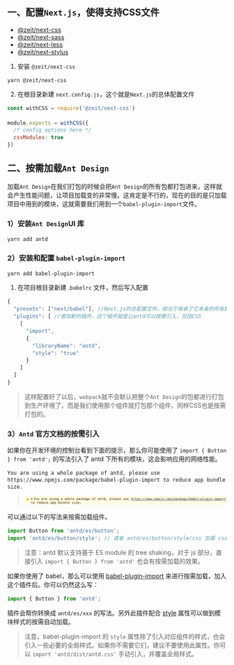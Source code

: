 ## 一、配置`Next.js`，使得支持CSS文件

- [@zeit/next-css](https://github.com/zeit/next-plugins/tree/master/packages/next-css)
- [@zeit/next-sass](https://github.com/zeit/next-plugins/tree/master/packages/next-sass)
- [@zeit/next-less](https://github.com/zeit/next-plugins/tree/master/packages/next-less)
- [@zeit/next-stylus](https://github.com/zeit/next-plugins/tree/master/packages/next-stylus)

1. 安装 `@zeit/next-css`

```shell
yarn @zeit/next-css
```

2. 在根目录新建 `next.config.js`，这个就是`Next.js`的总体配置文件

```js
const withCSS = require('@zeit/next-css')

module.exports = withCSS({
  /* config options here */
  cssModules: true
})
```

## 二、按需加载`Ant Design`

加载`Ant Design`在我们打包的时候会把`Ant Design`的所有包都打包进来，这样就会产生性能问题，让项目加载变的非常慢。这肯定是不行的，现在的目的是只加载项目中用到的模块，这就需要我们用到一个`babel-plugin-import`文件。

### 1）安装`Ant Design`UI 库

```shell
yarn add antd
```

### 2）安装和配置 `babel-plugin-import`

```shell
yarn add babel-plugin-import
```

1. 在项目根目录新建 .`babelrc` 文件，然后写入配置

```js
{
  "presets": ["next/babel"], //Next.js的总配置文件，相当于继承了它本身的所有配置
  "plugins": [ //增加新的插件，这个插件就是让antd可以按需引入，包括CSS
    [
      "import",
      {
        "libraryName": "antd",
        "style": "true"
      }
    ]
  ]
}
```

> 这样配置好了以后，`webpack`就不会默认把整个`Ant Design`的包都进行打包到生产环境了，而是我们使用那个组件就打包那个组件，同样CSS也是按需打包的。

### 3）`Antd` 官方文档的按需引入

如果你在开发环境的控制台看到下面的提示，那么你可能使用了 `import { Button } from 'antd';` 的写法引入了 antd 下所有的模块，这会影响应用的网络性能。

```null
You are using a whole package of antd, please use https://www.npmjs.com/package/babel-plugin-import to reduce app bundle size.
```

> ![控制台警告](res/GHIRszVcmjccgZRakJDQ.png)

可以通过以下的写法来按需加载组件。

```jsx
import Button from 'antd/es/button';
import 'antd/es/button/style'; // 或者 antd/es/button/style/css 加载 css 文件
```

> 注意：antd 默认支持基于 ES module 的 tree shaking，对于 js 部分，直接引入 `import { Button } from 'antd'` 也会有按需加载的效果。

如果你使用了 babel，那么可以使用 [babel-plugin-import](https://github.com/ant-design/babel-plugin-import) 来进行按需加载，加入这个插件后。你可以仍然这么写：

```jsx
import { Button } from 'antd';
```

插件会帮你转换成 `antd/es/xxx` 的写法。另外此插件配合 [style](https://github.com/ant-design/babel-plugin-import#usage) 属性可以做到模块样式的按需自动加载。

> 注意，babel-plugin-import 的 `style` 属性除了引入对应组件的样式，也会引入一些必要的全局样式。如果你不需要它们，建议不要使用此属性。你可以 `import 'antd/dist/antd.css'` 手动引入，并覆盖全局样式。